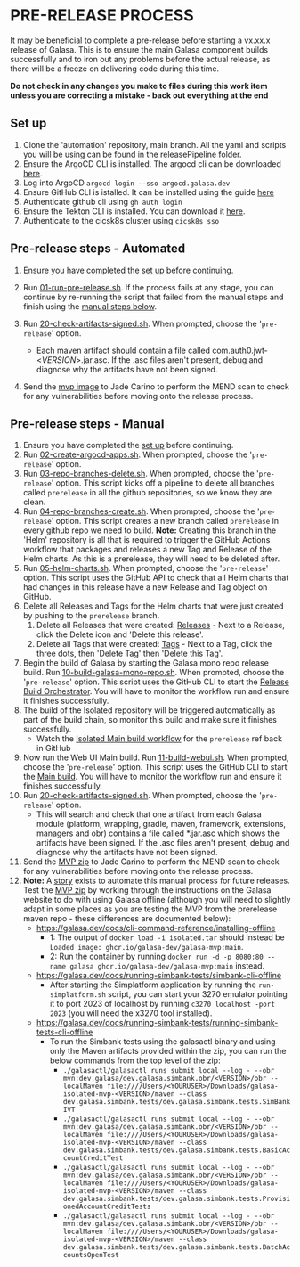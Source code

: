 # PRE-RELEASE PROCESS

It may be beneficial to complete a pre-release before starting a vx.xx.x release of Galasa. This is to ensure the main Galasa component builds successfully and to iron out any problems before the actual release, as there will be a freeze on delivering code during this time.

**Do not check in any changes you make to files during this work item unless you are correcting a mistake - back out everything at the end**

## Set up

1. Clone the 'automation' repository, main branch. All the yaml and scripts you will be using can be found in the releasePipeline folder.
2. Ensure the ArgoCD CLI is installed. The argocd cli can be downloaded [here]( https://argo-cd.readthedocs.io/en/stable/cli_installation/).
3. Log into ArgoCD `argocd login --sso argocd.galasa.dev`
4. Ensure GitHub CLI is istalled. It can be installed using the guide [here](https://github.com/cli/cli?tab=readme-ov-file#installation)
5. Authenticate github cli using `gh auth login`
6. Ensure the Tekton CLI is installed. You can download it [here](https://tekton.dev/docs/cli/).
7. Authenticate to the cicsk8s cluster using `cicsk8s sso`

## Pre-release steps - Automated

1. Ensure you have completed the [set up](#set-up) before continuing.
2. Run [01-run-pre-release.sh](./01-run-pre-release.sh). If the process fails at any stage, you can continue by re-running the script that failed from the manual steps and finish using the [manual steps below](#pre-release-steps---manual).
3. Run [20-check-artifacts-signed.sh](./20-check-artifacts-signed.sh). When prompted, choose the '`pre-release`' option.
    - Each maven artifact should contain a file called com.auth0.jwt-<*VERSION*>.jar.asc. If the .asc files aren't present, debug and diagnose why the artifacts have not been signed.

4. Send the [mvp image](https://development.galasa.dev/prerelease/maven-repo/mvp/dev/galasa/galasa-isolated-mvp) to Jade Carino to perform the MEND scan to check for any vulnerabilities before moving onto the release process.

## Pre-release steps - Manual

1. Ensure you have completed the [set up](#set-up) before continuing.
2. Run [02-create-argocd-apps.sh](./02-create-argocd-apps.sh). When prompted, choose the '`pre-release`' option.
3. Run [03-repo-branches-delete.sh](./03-repo-branches-delete.sh). When prompted, choose the '`pre-release`' option.
This script kicks off a pipeline to delete all branches called `prerelease` in all the github repositories, so we know they are clean.
4. Run [04-repo-branches-create.sh](./04-repo-branches-create.sh).  When prompted, choose the '`pre-release`' option.  This script creates
a new branch called `prerelease` in every github repo we need to build. **Note:** Creating this branch in the 'Helm' repository is all that is required to trigger the GitHub Actions workflow that packages and releases a new Tag and Release of the Helm charts. As this is a prerelease, they will need to be deleted after.
5. Run [05-helm-charts.sh](./05-helm-charts.sh). When prompted, choose the '`pre-release`' option. This script uses the GitHub API to check that all Helm charts that had changes in this release have a new Release and Tag object on GitHub.
6. Delete all Releases and Tags for the Helm charts that were just created by pushing to the `prerelease` branch.
    1. Delete all Releases that were created: [Releases](https://github.com/galasa-dev/helm/releases) - Next to a Release, click the Delete icon and 'Delete this release'.
    2. Delete all Tags that were created: [Tags](https://github.com/galasa-dev/helm/tags) - Next to a Tag, click the three dots, then 'Delete Tag' then 'Delete this Tag'.
7. Begin the build of Galasa by starting the Galasa mono repo release build. Run [10-build-galasa-mono-repo.sh](./10-build-galasa-mono-repo.sh). When prompted, choose the '`pre-release`' option. This script uses the GitHub CLI to start the [Release Build Orchestrator](https://github.com/galasa-dev/galasa/actions/workflows/releases.yaml). You will have to monitor the workflow run and ensure it finishes successfully.
8. The build of the Isolated repository will be triggered automatically as part of the build chain, so monitor this build and make sure it finishes successfully. 
    - Watch the [Isolated Main build workflow](https://github.com/galasa-dev/isolated/actions/workflows/build.yaml) for the `prerelease` ref back in GitHub
9. Now run the Web UI Main build. Run [11-build-webui.sh](./11-build-webui.sh). When prompted, choose the '`pre-release`' option. This script uses the GitHub CLI to start the [Main build](https://github.com/galasa-dev/webui/actions/workflows/build.yaml). You will have to monitor the workflow run and ensure it finishes successfully.
10. Run [20-check-artifacts-signed.sh](./20-check-artifacts-signed.sh). When prompted, choose the '`pre-release`' option.
    - This will search and check that one artifact from each Galasa module (platform, wrapping, gradle, maven, framework, extensions, managers and obr) contains a file called *.jar.asc which shows the artifacts have been signed. If the .asc files aren't present, debug and diagnose why the artifacts have not been signed.
11. Send the [MVP zip](https://development.galasa.dev/prerelease/maven-repo/mvp/dev/galasa/galasa-isolated-mvp) to Jade Carino to perform the MEND scan to check for any vulnerabilities before moving onto the release process.
12. **Note:** A [story](https://github.com/galasa-dev/projectmanagement/issues/2108) exists to automate this manual process for future releases. Test the [MVP zip](https://development.galasa.dev/prerelease/maven-repo/mvp/dev/galasa/galasa-isolated-mvp) by working through the instructions on the Galasa website to do with using Galasa offline (although you will need to slightly adapt in some places as you are testing the MVP from the prerelease maven repo - these differences are documented below):
    - https://galasa.dev/docs/cli-command-reference/installing-offline
        - 1: The output of `docker load -i isolated.tar` should instead be `Loaded image: ghcr.io/galasa-dev/galasa-mvp:main`.
        - 2: Run the container by running `docker run -d -p 8080:80 --name galasa ghcr.io/galasa-dev/galasa-mvp:main` instead.
    - https://galasa.dev/docs/running-simbank-tests/simbank-cli-offline
        - After starting the Simplatform application by running the `run-simplatform.sh` script, you can start your 3270 emulator pointing it to port 2023 of localhost by running `c3270 localhost -port 2023` (you will need the x3270 tool installed).
    - https://galasa.dev/docs/running-simbank-tests/running-simbank-tests-cli-offline
        - To run the Simbank tests using the galasactl binary and using only the Maven artifacts provided within the zip, you can run the below commands from the top level of the zip:
            - `./galasactl/galasactl runs submit local --log - --obr mvn:dev.galasa/dev.galasa.simbank.obr/<VERSION>/obr --localMaven file:////Users/<YOURUSER>/Downloads/galasa-isolated-mvp-<VERSION>/maven --class dev.galasa.simbank.tests/dev.galasa.simbank.tests.SimBankIVT`
            - `./galasactl/galasactl runs submit local --log - --obr mvn:dev.galasa/dev.galasa.simbank.obr/<VERSION>/obr --localMaven file:////Users/<YOURUSER>/Downloads/galasa-isolated-mvp-<VERSION>/maven --class dev.galasa.simbank.tests/dev.galasa.simbank.tests.BasicAccountCreditTest`
            - `./galasactl/galasactl runs submit local --log - --obr mvn:dev.galasa/dev.galasa.simbank.obr/<VERSION>/obr --localMaven file:////Users/<YOURUSER>/Downloads/galasa-isolated-mvp-<VERSION>/maven --class dev.galasa.simbank.tests/dev.galasa.simbank.tests.ProvisionedAccountCreditTests`
            - `./galasactl/galasactl runs submit local --log - --obr mvn:dev.galasa/dev.galasa.simbank.obr/<VERSION>/obr --localMaven file:////Users/<YOURUSER>/Downloads/galasa-isolated-mvp-<VERSION>/maven --class dev.galasa.simbank.tests/dev.galasa.simbank.tests.BatchAccountsOpenTest`
